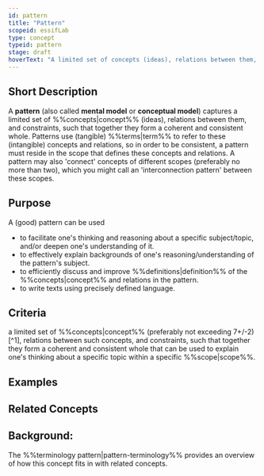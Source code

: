```yaml
---
id: pattern
title: "Pattern"
scopeid: essifLab
type: concept
typeid: pattern
stage: draft
hoverText: "A limited set of concepts (ideas), relations between them, and constraints, such that together they form a coherent and consistent whole."
---
```


## Short Description
<!--REQUIRED--in 1-3 sentences that describe the concept to a layperson with reasonable accuracy.-->
A **pattern** (also called **mental model** or **conceptual model**) captures a limited set of %%concepts|concept%% (ideas), relations between them, and constraints, such that together they form a coherent and consistent whole. Patterns use (tangible) %%terms|term%% to refer to these (intangible) concepts and relations, so in order to be consistent, a pattern must reside in the scope that defines these concepts and relations. A pattern may also 'connect' concepts of different scopes (preferably no more than two), which you might call an 'interconnection pattern' between these scopes. 

## Purpose
<!--Describe why the concept is needed. What purposes does it serve? What can you do with it that you cannot do (as well) without it? What objectives does it help realize? Why is this conceptevant within its scope of definition?-->
A (good) pattern can be used
- to facilitate one's thinking and reasoning about a specific subject/topic, and/or deepen one's understanding of it.
- to effectively explain backgrounds of one's reasoning/understanding of the pattern's subject.
- to efficiently discuss and improve %%definitions|definition%% of the %%concepts|concept%% and relations in the pattern.
- to write texts using precisely defined language.

## Criteria
<!--REQUIRED--How is this concept different from related ideas? What are essential characteristics that must be true? This is where you specify the [intensional definition](https://en.wikipedia.org/wiki/Extensional_and_intensional_definitions) of the concept, i.e. the necessary and sufficient conditions for when the term should be used. This makes that the conceptomes crystal clear. In the case of nouns, this is equivalent to specifying the properties that an object needs to have in order to be counted as a referent of the term.-->
a limited set of %%concepts|concept%% (preferably not exceeding 7+/-2)[^1], relations between such concepts, and constraints, such that together they form a coherent and consistent whole that can be used to explain one's thinking about a specific topic within a specific %%scope|scope%%.

## Examples
<!--Provide a few sentences in which you give examples that obviously qualify as instances of `Concept`, and that do NOT obviously qualify. Also, provide examples that are not (so) obvious, but help users to better understand its intension.-->

## Related Concepts
<!--Link to any %%concepts|concept%% that are similar but distinct, with a note about the relationship.-->

## Background:
The %%terminology pattern|pattern-terminology%% provides an overview of how this concept fits in with related concepts.

<!--
---
## Footnotes

[//]: # This (optional) section contains any footnotes that may have been specified in the text above.

[^1]: the text for footnote [^1] goes here.

-->